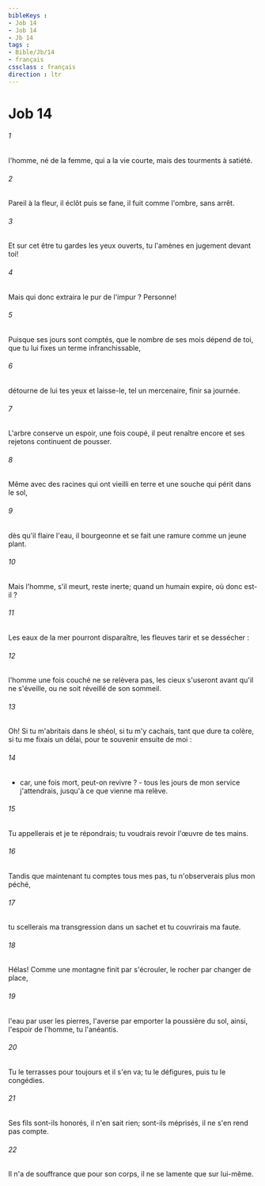 ```yaml
---
bibleKeys : 
- Job 14
- Job 14
- Jb 14
tags : 
- Bible/Jb/14
- français
cssclass : français
direction : ltr
---
```


# Job 14

###### 1
l'homme, né de la femme, qui a la vie courte, mais des tourments à satiété. 
###### 2
Pareil à la fleur, il éclôt puis se fane, il fuit comme l'ombre, sans arrêt. 
###### 3
Et sur cet être tu gardes les yeux ouverts, tu l'amènes en jugement devant toi! 
###### 4
Mais qui donc extraira le pur de l'impur ? Personne! 
###### 5
Puisque ses jours sont comptés, que le nombre de ses mois dépend de toi, que tu lui fixes un terme infranchissable, 
###### 6
détourne de lui tes yeux et laisse-le, tel un mercenaire, finir sa journée. 
###### 7
L'arbre conserve un espoir, une fois coupé, il peut renaître encore et ses rejetons continuent de pousser. 
###### 8
Même avec des racines qui ont vieilli en terre et une souche qui périt dans le sol, 
###### 9
dès qu'il flaire l'eau, il bourgeonne et se fait une ramure comme un jeune plant. 
###### 10
Mais l'homme, s'il meurt, reste inerte; quand un humain expire, où donc est-il ? 
###### 11
Les eaux de la mer pourront disparaître, les fleuves tarir et se dessécher : 
###### 12
l'homme une fois couché ne se relèvera pas, les cieux s'useront avant qu'il ne s'éveille, ou ne soit réveillé de son sommeil. 
###### 13
Oh! Si tu m'abritais dans le shéol, si tu m'y cachais, tant que dure ta colère, si tu me fixais un délai, pour te souvenir ensuite de moi : 
###### 14
- car, une fois mort, peut-on revivre ? - tous les jours de mon service j'attendrais, jusqu'à ce que vienne ma relève. 
###### 15
Tu appellerais et je te répondrais; tu voudrais revoir l'œuvre de tes mains. 
###### 16
Tandis que maintenant tu comptes tous mes pas, tu n'observerais plus mon péché, 
###### 17
tu scellerais ma transgression dans un sachet et tu couvrirais ma faute. 
###### 18
Hélas! Comme une montagne finit par s'écrouler, le rocher par changer de place, 
###### 19
l'eau par user les pierres, l'averse par emporter la poussière du sol, ainsi, l'espoir de l'homme, tu l'anéantis. 
###### 20
Tu le terrasses pour toujours et il s'en va; tu le défigures, puis tu le congédies. 
###### 21
Ses fils sont-ils honorés, il n'en sait rien; sont-ils méprisés, il ne s'en rend pas compte. 
###### 22
Il n'a de souffrance que pour son corps, il ne se lamente que sur lui-même. 
